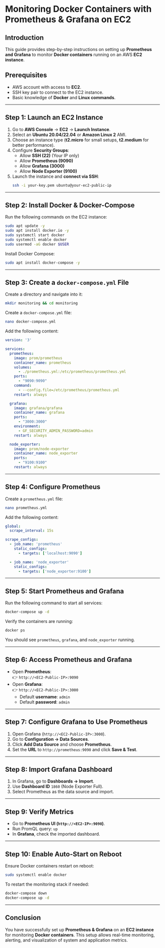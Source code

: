 # Monitoring Docker Containers with Prometheus & Grafana on EC2

## **Introduction**
This guide provides step-by-step instructions on setting up **Prometheus and Grafana** to monitor **Docker containers** running on an AWS **EC2 instance**.

## **Prerequisites**
- AWS account with access to **EC2**.
- SSH key pair to connect to the EC2 instance.
- Basic knowledge of **Docker** and **Linux commands**.

---

## **Step 1: Launch an EC2 Instance**
1. Go to **AWS Console** → **EC2** → **Launch Instance**.
2. Select an **Ubuntu 20.04/22.04** or **Amazon Linux 2** AMI.
3. Choose an instance type (**t2.micro** for small setups, **t2.medium** for better performance).
4. Configure **Security Groups**:
   - Allow **SSH (22)** (Your IP only)
   - Allow **Prometheus (9090)**
   - Allow **Grafana (3000)**
   - Allow **Node Exporter (9100)**
5. Launch the instance and **connect via SSH**:
   ```sh
   ssh -i your-key.pem ubuntu@your-ec2-public-ip
   ```

---

## **Step 2: Install Docker & Docker-Compose**
Run the following commands on the EC2 instance:
```sh
sudo apt update -y
sudo apt install docker.io -y
sudo systemctl start docker
sudo systemctl enable docker
sudo usermod -aG docker $USER
```

Install Docker Compose:
```sh
sudo apt install docker-compose -y
```

---

## **Step 3: Create a `docker-compose.yml` File**
Create a directory and navigate into it:
```sh
mkdir monitoring && cd monitoring
```

Create a `docker-compose.yml` file:
```sh
nano docker-compose.yml
```

Add the following content:
```yaml
version: '3'

services:
  prometheus:
    image: prom/prometheus
    container_name: prometheus
    volumes:
      - ./prometheus.yml:/etc/prometheus/prometheus.yml
    ports:
      - "9090:9090"
    command:
      - --config.file=/etc/prometheus/prometheus.yml
    restart: always

  grafana:
    image: grafana/grafana
    container_name: grafana
    ports:
      - "3000:3000"
    environment:
      - GF_SECURITY_ADMIN_PASSWORD=admin
    restart: always

  node_exporter:
    image: prom/node-exporter
    container_name: node_exporter
    ports:
      - "9100:9100"
    restart: always
```

---

## **Step 4: Configure Prometheus**
Create a `prometheus.yml` file:
```sh
nano prometheus.yml
```

Add the following content:
```yaml
global:
  scrape_interval: 15s

scrape_configs:
  - job_name: 'prometheus'
    static_configs:
      - targets: ['localhost:9090']

  - job_name: 'node_exporter'
    static_configs:
      - targets: ['node_exporter:9100']
```

---

## **Step 5: Start Prometheus and Grafana**
Run the following command to start all services:
```sh
docker-compose up -d
```

Verify the containers are running:
```sh
docker ps
```
You should see `prometheus`, `grafana`, and `node_exporter` running.

---

## **Step 6: Access Prometheus and Grafana**
- Open **Prometheus**:  
  👉 `http://<EC2-Public-IP>:9090`
- Open **Grafana**:  
  👉 `http://<EC2-Public-IP>:3000`
  - Default **username**: `admin`
  - Default **password**: `admin`

---

## **Step 7: Configure Grafana to Use Prometheus**
1. Open Grafana (`http://<EC2-Public-IP>:3000`).
2. Go to **Configuration → Data Sources**.
3. Click **Add Data Source** and choose **Prometheus**.
4. Set the **URL** to `http://prometheus:9090` and click **Save & Test**.

---

## **Step 8: Import Grafana Dashboard**
1. In Grafana, go to **Dashboards → Import**.
2. Use **Dashboard ID** `1860` (Node Exporter Full).
3. Select Prometheus as the data source and import.

---

## **Step 9: Verify Metrics**
- Go to **Prometheus UI (`http://<EC2-IP>:9090`)**.
- Run PromQL query: `up`
- In **Grafana**, check the imported dashboard.

---

## **Step 10: Enable Auto-Start on Reboot**
Ensure Docker containers restart on reboot:
```sh
sudo systemctl enable docker
```
To restart the monitoring stack if needed:
```sh
docker-compose down
docker-compose up -d
```

---

## **Conclusion**
You have successfully set up **Prometheus & Grafana** on an **EC2 instance** for monitoring **Docker containers**. This setup allows real-time monitoring, alerting, and visualization of system and application metrics.

